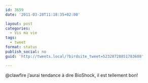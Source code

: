 ```yaml
---
id: 3659
date: '2011-03-28T11:18:35+02:00'

layout: post
categories:
  - Vis ma vie
tags:
  - tweet
format: status
publish_social: no
guid: 'http://tweets.local/?birdsite_tweet=52328728851783680'

---
```


@clawfire j’aurai tendance à dire BioShock, il est tellement bon!